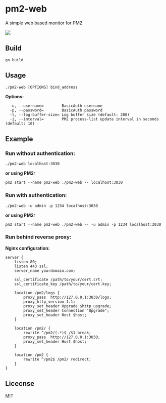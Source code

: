 # pm2-web
A simple web based monitor for PM2

<img src="https://github.com/doorbash/pm2-web/blob/master/screenshot.png?raw=true" />

## Build
```
go build
```

## Usage
```
./pm2-web [OPTIONS] bind_address
```

**Options:**
```
  -u, --username=        BasicAuth username
  -p, --password=        BasicAuth password
  -l, --log-buffer-size= Log buffer size (default: 200)
  -i, --interval=        PM2 process-list update interval in seconds (default: 10)
```

## Example

### Run without authentication:

```
./pm2-web localhost:3030
```

**or using PM2:**
```
pm2 start --name pm2-web ./pm2-web -- localhost:3030
```

### Run with authentication:

```
./pm2-web -u admin -p 1234 localhost:3030
```

**or using PM2:**
```
pm2 start --name pm2-web ./pm2-web -- -u admin -p 1234 localhost:3030
```

### Run behind reverse proxy:

**Nginx configuration:**
```
server {
    listen 80;
    listen 443 ssl;
    server_name yourdomain.com;

    ssl_certificate /path/to/your/cert.crt;
    ssl_certificate_key /path/to/your/cert.key;

    location /pm2/logs {
        proxy_pass  http://127.0.0.1:3030/logs;
        proxy_http_version 1.1;
        proxy_set_header Upgrade $http_upgrade;
        proxy_set_header Connection "Upgrade";
        proxy_set_header Host $host;
    }

    location /pm2/ {
        rewrite ^/pm2/(.*)$ /$1 break;    
        proxy_pass  http://127.0.0.1:3030;
        proxy_set_header Host $host;
    }

    location /pm2 {
        rewrite ^/pm2$ /pm2/ redirect;
    }
}
```

## Licecnse
MIT
